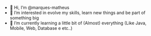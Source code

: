 - 👋 Hi, I’m @marques-matheus
- 👀 I’m interested in evolve my skills, learn new things and be part of something big
- 🌱 I’m currently learning a little bit of (Almost) everything (Like Java, Mobile, Web, Database e etc..)


<!---
marques-matheus/marques-matheus is a ✨ special ✨ repository because its `README.md` (this file) appears on your GitHub profile.
You can click the Preview link to take a look at your changes.
--->
